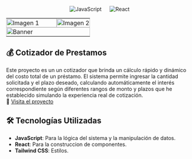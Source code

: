 <p align="center">
  <img alt="JavaScript" src="https://img.shields.io/badge/JavaScript%20-%23F7DF1E.svg?logo=javascript&logoColor=black"> 
   &emsp;    
  <a> 
    <img alt="React" src="https://img.shields.io/badge/React%20-%2361DAFB.svg?logo=react&logoColor=black">
  </a> 
</p>
<table>
    <tr>
    <td style="padding: 0; width: 60%;"><img src="https://github.com/user-attachments/assets/e34b6b40-d5f3-4ccd-9fe4-cfd561d800e9" alt="Imagen 1" style="width: 100%; height: auto; object-fit: cover;"></td>
    <td style="padding: 0; width: 60%;"><img src="https://github.com/user-attachments/assets/5015bc25-fc11-4153-86d4-16bb0ce495ff" alt="Imagen 2" style="width: 100%; height: auto; object-fit: cover;"></td>
  </tr>
   <tr>
        <td colspan="2" style="padding: 0;">
            <img src="https://github.com/user-attachments/assets/b86785e2-9c83-4efa-8415-b40169a2393c" alt="Banner" style="width: 100%; height: auto; object-fit: cover;">
        </td>
    </tr>
</table>

  ##  💰 **Cotizador de Prestamos**
Este proyecto es un un cotizador que brinda un cálculo rápido y dinámico del costo total de un préstamo. El sistema permite ingresar la cantidad solicitada y el plazo deseado, calculando automáticamente el interés correspondiente según diferentes rangos de monto y plazos que he establecido  simulando la experiencia real de cotización. <br>
🔗 [Visita el proyecto](https://red-capybara-273068.hostingersite.com/)

## 🛠️ **Tecnologías Utilizadas**

- **JavaScript**: Para la lógica del sistema y la manipulación de datos.
- **React**: Para la  construccion de componentes.
- **Tailwind CSS**: Estilos.



